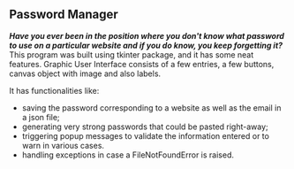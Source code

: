 ## Password Manager
___Have you ever been in the position where you don't know what password to use on a particular website and if you do know, you keep forgetting it?___  
This program was built using tkinter package, and it has some neat features. Graphic User Interface consists of a few entries, a few buttons, canvas object with image and also labels.

It has functionalities like:
* saving the password corresponding to a website as well as the email in a json file; 
* generating very strong passwords that could be pasted right-away;
* triggering popup messages to validate the information entered or to warn in various cases.
* handling exceptions in case a FileNotFoundError is raised.